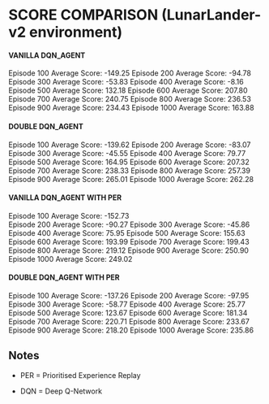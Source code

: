 # SCORE COMPARISON (LunarLander-v2 environment)

#### VANILLA DQN_AGENT

Episode 100	Average Score: -149.25
Episode 200	Average Score: -94.78
Episode 300	Average Score: -53.83
Episode 400	Average Score: -8.16
Episode 500	Average Score: 132.18
Episode 600	Average Score: 207.80
Episode 700	Average Score: 240.75
Episode 800	Average Score: 236.53
Episode 900	Average Score: 234.43
Episode 1000	Average Score: 163.88

#### DOUBLE DQN_AGENT

Episode 100	Average Score: -139.62
Episode 200	Average Score: -83.07
Episode 300	Average Score: -45.55
Episode 400	Average Score: 79.77
Episode 500	Average Score: 164.95
Episode 600	Average Score: 207.32
Episode 700	Average Score: 238.33
Episode 800	Average Score: 257.39
Episode 900	Average Score: 265.01
Episode 1000	Average Score: 262.28



#### VANILLA DQN_AGENT WITH PER

Episode 100	Average Score: -152.73	
Episode 200	Average Score: -90.27
Episode 300	Average Score: -45.86
Episode 400	Average Score: 75.95
Episode 500	Average Score: 155.63
Episode 600	Average Score: 193.99
Episode 700	Average Score: 199.43
Episode 800	Average Score: 219.12
Episode 900	Average Score: 250.90
Episode 1000	Average Score: 249.02



#### DOUBLE DQN_AGENT WITH PER

Episode 100	Average Score: -137.26
Episode 200	Average Score: -97.95
Episode 300	Average Score: -58.77
Episode 400	Average Score: 25.77
Episode 500	Average Score: 123.67
Episode 600	Average Score: 181.34
Episode 700	Average Score: 220.71
Episode 800	Average Score: 233.67
Episode 900	Average Score: 218.20
Episode 1000	Average Score: 235.86





## Notes

* PER = Prioritised Experience Replay

* DQN = Deep Q-Network